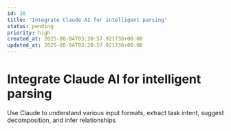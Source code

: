 ```yaml
---
id: 16
title: "Integrate Claude AI for intelligent parsing"
status: pending
priority: high
created_at: 2025-08-04T03:20:57.921736+00:00
updated_at: 2025-08-04T03:20:57.921736+00:00
---
```


# Integrate Claude AI for intelligent parsing

Use Claude to understand various input formats, extract task intent, suggest decomposition, and infer relationships